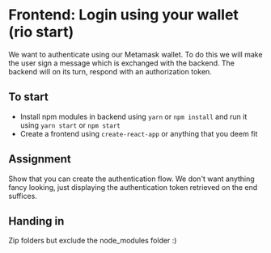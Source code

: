 # Frontend: Login using your wallet (rio start)

We want to authenticate using our Metamask wallet. To do this we will make the user sign a message which is exchanged with the backend. The backend will on its turn, respond with an authorization token.

## To start

- Install npm modules in backend using `yarn` or `npm install` and run it using `yarn start` or `npm start`
- Create a frontend using `create-react-app` or anything that you deem fit

## Assignment

Show that you can create the authentication flow. We don't want anything fancy looking, just displaying the authentication token retrieved on the end suffices.

## Handing in

Zip folders but exclude the node_modules folder :)
